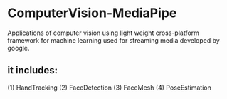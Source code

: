 # ComputerVision-MediaPipe
Applications of computer vision using light weight cross-platform framework for machine learning used for streaming media developed by google.

## it includes:
(1) HandTracking
(2) FaceDetection
(3) FaceMesh
(4) PoseEstimation
